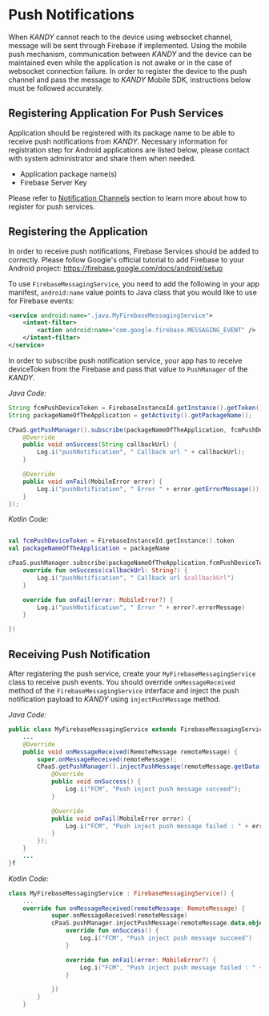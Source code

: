 # Push Notifications

When $KANDY$ cannot reach to the device using websocket channel, message will be sent through Firebase if implemented. Using the mobile push mechanism, communication between $KANDY$ and the device can be maintained even while the application is not awake or in the case of websocket connection failure. In order to register the device to the push channel and pass the message to $KANDY$ Mobile SDK, instructions below must be followed accurately.

## Registering Application For Push Services

Application should be registered with its package name to be able to receive push notifications from $KANDY$. Necessary information for registration step for Android applications are listed below, please contact with system administrator and share them when needed.

* Application package name(s)
* Firebase Server Key

Please refer to [Notification Channels](/developer/quickstarts/rest-api/get-started#notification-channels) section to learn more about how to register for push services.

## Registering the Application

In order to receive push notifications, Firebase Services should be added to correctly. Please follow Google's official tutorial to add Firebase to your Android project: https://firebase.google.com/docs/android/setup


To use `FirebaseMessagingService`, you need to add the following in your app manifest, `android:name` value points to Java class that you would like to use for Firebase events:

```xml
<service android:name=".java.MyFirebaseMessagingService">
    <intent-filter>
        <action android:name="com.google.firebase.MESSAGING_EVENT" />
    </intent-filter>
</service>
```

In order to subscribe push notification service, your app has to receive deviceToken from the Firebase and pass that value to `PushManager` of the $KANDY$.

*Java Code:*
```java
String fcmPushDeviceToken = FirebaseInstanceId.getInstance().getToken();
String packageNameOfTheApplication = getActivity().getPackageName();

CPaaS.getPushManager().subscribe(packageNameOfTheApplication, fcmPushDeviceToken, new PushSubscriptionCallback() {
    @Override
    public void onSuccess(String callbackUrl) {
        Log.i("pushNotification", " Callback url " + callbackUrl);
    }

    @Override
    public void onFail(MobileError error) {
        Log.i("pushNotification", " Error " + error.getErrorMessage());
    }
});
```
*Kotlin Code:*
```kotlin

val fcmPushDeviceToken = FirebaseInstanceId.getInstance().token
val packageNameOfTheApplication = packageName

cPaaS.pushManager.subscribe(packageNameOfTheApplication,fcmPushDeviceToken,object:PushSubscriptionCallback{
    override fun onSuccess(callbackUrl: String?) {
        Log.i("pushNotification", " Callback url $callbackUrl")
    }

    override fun onFail(error: MobileError?) {
        Log.i("pushNotification", " Error " + error?.errorMessage)
    }

})

```
## Receiving Push Notification

After registering the push service, create your `MyFirebaseMessagingService` class to receive push events. You should override `onMessageReceived` method of the `FirebaseMessagingService` interface and inject the push notification payload to $KANDY$ using `injectPushMessage` method.

*Java Code:*
```java
public class MyFirebaseMessagingService extends FirebaseMessagingService {
	...
    @Override
    public void onMessageReceived(RemoteMessage remoteMessage) {
        super.onMessageReceived(remoteMessage);
        CPaaS.getPushManager().injectPushMessage(remoteMessage.getData(), new PushInjectionCallback() {
            @Override
            public void onSuccess() {
                Log.i("FCM", "Push inject push message succeed");
            }

            @Override
            public void onFail(MobileError error) {
                Log.i("FCM", "Push inject push message failed : " + error.getErrorMessage());
            }
        });
    }
	...
}f
```

*Kotlin Code:*
```kotlin
class MyFirebaseMessagingService : FirebaseMessagingService() {
    ...
    override fun onMessageReceived(remoteMessage: RemoteMessage) {
            super.onMessageReceived(remoteMessage)
            cPaaS.pushManager.injectPushMessage(remoteMessage.data,object:PushInjectionCallback{
                override fun onSuccess() {
                    Log.i("FCM", "Push inject push message succeed")
                }

                override fun onFail(error: MobileError?) {
                    Log.i("FCM", "Push inject push message failed : " + error?.errorMessage)
                }

            })
        }
    }
```
